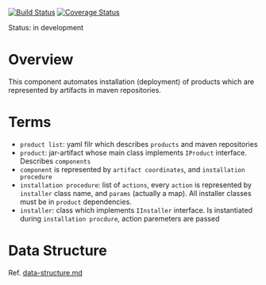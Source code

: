 [![Build Status](https://travis-ci.org/scm4j/scm4j-ai.svg?branch=master)](https://travis-ci.org/scm4j/scm4j-ai)
[![Coverage Status](https://coveralls.io/repos/github/scm4j/scm4j-ai/badge.svg?branch=master)](https://coveralls.io/github/scm4j/scm4j-ai?branch=master)

Status: in development

# Overview
This component automates installation (deployment) of products which are represented by artifacts in maven repositories. 

# Terms

- `product list`: yaml filr which describes `products` and maven repositories
- `product`: jar-artifact whose main class implements `IProduct` interface. Describes `components`
- `component` is represented by `artifact coordinates`, and `installation procedure`
- `installation procedure`: list of `actions`, every `action` is represented by `installer` class name, and `params` (actually a map). All installer classes must be in `product` dependencies.
- `installer`: class which implements `IInstaller` interface. Is instantiated during `installation procdure`, action paremeters are passed


# Data Structure

Ref. [data-structure.md](data-structure.md)
  
  





